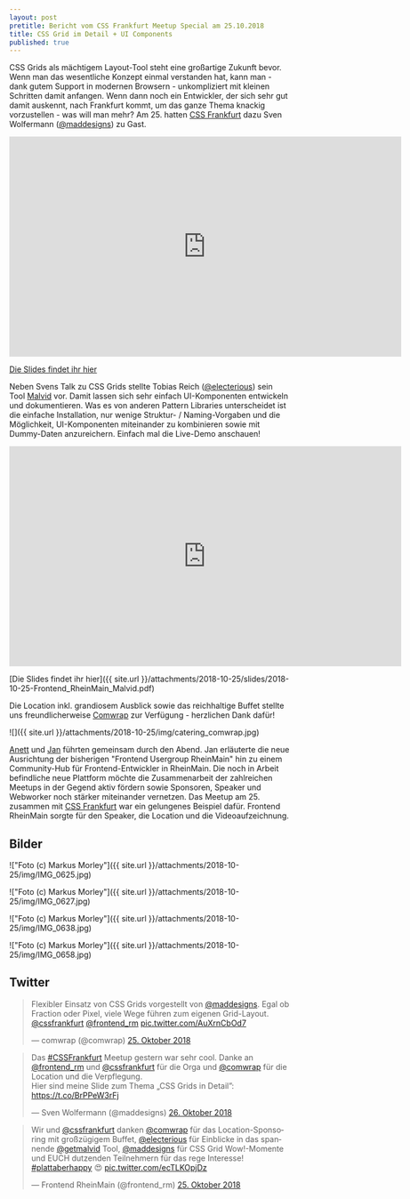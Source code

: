 ```yaml
---
layout: post
pretitle: Bericht vom CSS Frankfurt Meetup Special am 25.10.2018 
title: CSS Grid im Detail + UI Components
published: true
---
```


CSS Grids als mächtigem Layout-Tool steht eine großartige Zukunft bevor. Wenn man das wesentliche Konzept einmal verstanden hat, kann man - dank gutem Support in modernen Browsern - unkompliziert mit kleinen Schritten damit anfangen. Wenn dann noch ein Entwickler, der sich sehr gut damit auskennt, nach Frankfurt kommt, um das ganze Thema knackig vorzustellen - was will man mehr? Am 25. hatten [CSS Frankfurt](https://cssfrankfurt.de/) dazu Sven Wolfermann ([@maddesigns](http://twitter.com/maddesigns)) zu Gast.
 
 <iframe width="705" height="396" src="https://www.youtube.com/embed/Xl1niF7M4Ac" frameborder="0" allow="accelerometer; autoplay; encrypted-media; gyroscope; picture-in-picture" allowfullscreen></iframe>
 
 [Die Slides findet ihr hier](maddesigns.de/css-grids/)
 
 
 Neben Svens Talk zu CSS Grids stellte Tobias Reich ([@electerious](http://twitter.com/electerious)) sein Tool [Malvid](http://malvid.io/) vor. Damit lassen sich sehr einfach UI-Komponenten entwickeln und dokumentieren. Was es von anderen Pattern Libraries unterscheidet ist die einfache Installation, nur wenige Struktur- / Naming-Vorgaben und die Möglichkeit, UI-Komponenten miteinander zu kombinieren sowie mit Dummy-Daten anzureichern. Einfach mal die Live-Demo anschauen!
 
  <iframe width="705" height="396" src="https://www.youtube.com/embed/4o-WHDXjNgo" frameborder="0" allow="accelerometer; autoplay; encrypted-media; gyroscope; picture-in-picture" allowfullscreen></iframe>
  
[Die Slides findet ihr hier]({{ site.url }}/attachments/2018-10-25/slides/2018-10-25-Frontend_RheinMain_Malvid.pdf)
  
 Die Location inkl. grandiosem Ausblick sowie das reichhaltige Buffet stellte uns freundlicherweise [Comwrap](https://www.comwrap.com/) zur Verfügung - herzlichen Dank dafür!
 
![]({{ site.url }}/attachments/2018-10-25/img/catering_comwrap.jpg)
  
[Anett](https://twitter.com/emsuiko) und [Jan](https://twitter.com/netzartist) führten gemeinsam durch den Abend. Jan erläuterte die neue Ausrichtung der bisherigen "Frontend Usergroup RheinMain" hin zu einem Community-Hub für Frontend-Entwickler in RheinMain. Die noch in Arbeit befindliche neue Plattform möchte die Zusammenarbeit der zahlreichen Meetups in der Gegend aktiv fördern sowie Sponsoren, Speaker und Webworker noch stärker miteinander vernetzen. Das Meetup am 25. zusammen mit [CSS Frankfurt](https://www.cssfrankfurt.de) war ein gelungenes Beispiel dafür. Frontend RheinMain sorgte für den Speaker, die Location und die Videoaufzeichnung.

## Bilder

!["Foto (c) Markus Morley"]({{ site.url }}/attachments/2018-10-25/img/IMG_0625.jpg)

!["Foto (c) Markus Morley"]({{ site.url }}/attachments/2018-10-25/img/IMG_0627.jpg)

!["Foto (c) Markus Morley"]({{ site.url }}/attachments/2018-10-25/img/IMG_0638.jpg)

!["Foto (c) Markus Morley"]({{ site.url }}/attachments/2018-10-25/img/IMG_0658.jpg)

## Twitter

<blockquote class="twitter-tweet" data-lang="de"><p lang="de" dir="ltr">Flexibler Einsatz von CSS Grids vorgestellt von <a href="https://twitter.com/maddesigns?ref_src=twsrc%5Etfw">@maddesigns</a>. Egal ob Fraction oder Pixel, viele Wege führen zum eigenen Grid-Layout. <a href="https://twitter.com/cssfrankfurt?ref_src=twsrc%5Etfw">@cssfrankfurt</a> <a href="https://twitter.com/frontend_rm?ref_src=twsrc%5Etfw">@frontend_rm</a> <a href="https://t.co/AuXrnCbOd7">pic.twitter.com/AuXrnCbOd7</a></p>&mdash; comwrap (@comwrap) <a href="https://twitter.com/comwrap/status/1055528649099800576?ref_src=twsrc%5Etfw">25. Oktober 2018</a></blockquote>


<blockquote class="twitter-tweet" data-lang="de"><p lang="de" dir="ltr">Das <a href="https://twitter.com/hashtag/CSSFrankfurt?src=hash&amp;ref_src=twsrc%5Etfw">#CSSFrankfurt</a> Meetup gestern war sehr cool. Danke an <a href="https://twitter.com/frontend_rm?ref_src=twsrc%5Etfw">@frontend_rm</a> und <a href="https://twitter.com/cssfrankfurt?ref_src=twsrc%5Etfw">@cssfrankfurt</a> für die Orga und <a href="https://twitter.com/comwrap?ref_src=twsrc%5Etfw">@comwrap</a> für die Location und die Verpflegung. <br>Hier sind meine Slide zum Thema „CSS Grids in Detail”: <a href="https://t.co/BrPPeW3rFj">https://t.co/BrPPeW3rFj</a></p>&mdash; Sven Wolfermann (@maddesigns) <a href="https://twitter.com/maddesigns/status/1055731670651953155?ref_src=twsrc%5Etfw">26. Oktober 2018</a></blockquote>

<blockquote class="twitter-tweet" data-lang="de"><p lang="de" dir="ltr">Wir und <a href="https://twitter.com/cssfrankfurt?ref_src=twsrc%5Etfw">@cssfrankfurt</a> danken <a href="https://twitter.com/comwrap?ref_src=twsrc%5Etfw">@comwrap</a> für das Location-Sponsoring mit großzügigem Buffet, <a href="https://twitter.com/electerious?ref_src=twsrc%5Etfw">@electerious</a> für Einblicke in das spannende <a href="https://twitter.com/getmalvid?ref_src=twsrc%5Etfw">@getmalvid</a> Tool, <a href="https://twitter.com/maddesigns?ref_src=twsrc%5Etfw">@maddesigns</a> für CSS Grid Wow!-Momente und EUCH dutzenden Teilnehmern für das rege Interesse! <a href="https://twitter.com/hashtag/plattaberhappy?src=hash&amp;ref_src=twsrc%5Etfw">#plattaberhappy</a> 😍 <a href="https://t.co/ecTLKOpjDz">pic.twitter.com/ecTLKOpjDz</a></p>&mdash; Frontend RheinMain (@frontend_rm) <a href="https://twitter.com/frontend_rm/status/1055568707177639942?ref_src=twsrc%5Etfw">25. Oktober 2018</a></blockquote>

